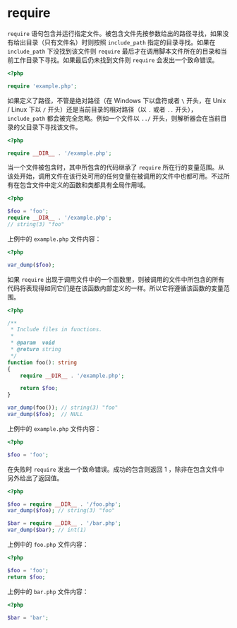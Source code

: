 # require

`require` 语句包含并运行指定文件。被包含文件先按参数给出的路径寻找，如果没有给出目录（只有文件名）时则按照 `include_path` 指定的目录寻找。如果在 `include_path` 下没找到该文件则 `require` 最后才在调用脚本文件所在的目录和当前工作目录下寻找。如果最后仍未找到文件则 `require` 会发出一个致命错误。

```php
<?php

require 'example.php';

```

如果定义了路径，不管是绝对路径（在 Windows 下以盘符或者 `\` 开头，在 Unix / Linux 下以 `/` 开头）还是当前目录的相对路径（以 `.` 或者 `..` 开头）， `include_path` 都会被完全忽略。例如一个文件以 `../` 开头，则解析器会在当前目录的父目录下寻找该文件。

```php
<?php

require __DIR__ . '/example.php';

```

当一个文件被包含时，其中所包含的代码继承了 `require` 所在行的变量范围。从该处开始，调用文件在该行处可用的任何变量在被调用的文件中也都可用。不过所有在包含文件中定义的函数和类都具有全局作用域。

```php
<?php

$foo = 'foo';
require __DIR__ . '/example.php';
// string(3) "foo"

```

上例中的 `example.php` 文件内容：

```php
<?php

var_dump($foo);

```

如果 `require` 出现于调用文件中的一个函数里，则被调用的文件中所包含的所有代码将表现得如同它们是在该函数内部定义的一样。所以它将遵循该函数的变量范围。

```php
<?php

/**
 * Include files in functions.
 *
 * @param  void
 * @return string
 */
function foo(): string
{
    require __DIR__ . '/example.php';

    return $foo;
}

var_dump(foo()); // string(3) "foo"
var_dump($foo);  // NULL

```

上例中的 `example.php` 文件内容：

```php
<?php

$foo = 'foo';

```

在失败时 `require` 发出一个致命错误。成功的包含则返回 1 ，除非在包含文件中另外给出了返回值。

```php
<?php

$foo = require __DIR__ . '/foo.php';
var_dump($foo); // string(3) "foo"

$bar = require __DIR__ . '/bar.php';
var_dump($bar); // int(1)

```

上例中的 `foo.php` 文件内容：

```php
<?php

$foo = 'foo';
return $foo;

```

上例中的 `bar.php` 文件内容：

```php
<?php

$bar = 'bar';

```

